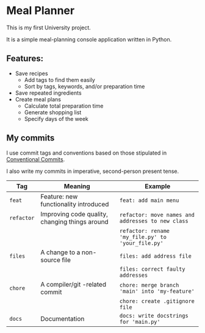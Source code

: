 # Meal Planner

This is my first University project.

It is a simple meal-planning console application written in Python.

## Features:

- Save recipes
  - Add tags to find them easily
  - Sort by tags, keywords, and/or preparation time
- Save repeated ingredients
- Create meal plans
  - Calculate total preparation time
  - Generate shopping list
  - Specify days of the week

## My commits

I use commit tags and conventions based on those stipulated in [Conventional Commits](https://www.conventionalcommits.org/en/v1.0.0/).

I also write my commits in imperative, second-person present tense.

|Tag|Meaning|Example|
|---|---|---|
|`feat`|Feature: new functionality introduced|`feat: add main menu`|
|`refactor`|Improving code quality, changing things around|`refactor: move names and addresses to new class`|
|||`refactor: rename 'my_file.py' to 'your_file.py'`|
|`files`|A change to a non-source file|`files: add address file`|
|||`files: correct faulty addresses`|
|`chore`|A compiler/git -related commit|`chore: merge branch 'main' into 'my-feature'`|
|||`chore: create .gitignore file`|
|`docs`|Documentation|`docs: write docstrings for 'main.py'`|